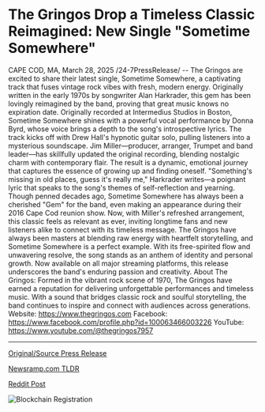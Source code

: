 # The Gringos Drop a Timeless Classic Reimagined: New Single "Sometime Somewhere"

CAPE COD, MA, March 28, 2025 /24-7PressRelease/ -- The Gringos are excited to share their latest single, Sometime Somewhere, a captivating track that fuses vintage rock vibes with fresh, modern energy. Originally written in the early 1970s by songwriter Alan Harkrader, this gem has been lovingly reimagined by the band, proving that great music knows no expiration date.  Originally recorded at Intermedius Studios in Boston, Sometime Somewhere shines with a powerful vocal performance by Donna Byrd, whose voice brings a depth to the song's introspective lyrics. The track kicks off with Drew Hall's hypnotic guitar solo, pulling listeners into a mysterious soundscape. Jim Miller—producer, arranger, Trumpet and band leader—has skillfully updated the original recording, blending nostalgic charm with contemporary flair. The result is a dynamic, emotional journey that captures the essence of growing up and finding oneself.  "Something's missing in old places, guess it's really me," Harkrader writes—a poignant lyric that speaks to the song's themes of self-reflection and yearning. Though penned decades ago, Sometime Somewhere has always been a cherished "Gem" for the band, even making an appearance during their 2016 Cape Cod reunion show. Now, with Miller's refreshed arrangement, this classic feels as relevant as ever, inviting longtime fans and new listeners alike to connect with its timeless message.  The Gringos have always been masters at blending raw energy with heartfelt storytelling, and Sometime Somewhere is a perfect example. With its free-spirited flow and unwavering resolve, the song stands as an anthem of identity and personal growth. Now available on all major streaming platforms, this release underscores the band's enduring passion and creativity.  About The Gringos: Formed in the vibrant rock scene of 1970, The Gringos have earned a reputation for delivering unforgettable performances and timeless music. With a sound that bridges classic rock and soulful storytelling, the band continues to inspire and connect with audiences across generations.  Website: https://www.thegringos.com Facebook: https://www.facebook.com/profile.php?id=100063466003226 YouTube: https://www.youtube.com/@thegringos7957 

---

[Original/Source Press Release](https://www.24-7pressrelease.com/press-release/520961/the-gringos-drop-a-timeless-classic-reimagined-new-single-sometime-somewhere)
                    

[Newsramp.com TLDR](https://newsramp.com/curated-news/the-gringos-release-captivating-single-sometime-somewhere-fusing-vintage-rock-with-modern-energy/46197d210167488e894654681b3ccd06) 

 



[Reddit Post](https://www.reddit.com/r/Lifestyle_Culture/comments/1jlpjnz/the_gringos_release_captivating_single_sometime/) 



![Blockchain Registration](https://cdn.newsramp.app/24-7PressRelease/qrcode/253/28/rusheFNv.webp)